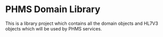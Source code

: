 # PHMS Domain Library

This is a library project which contains all the domain objects and HL7V3 objects which will be used by PHMS services.
